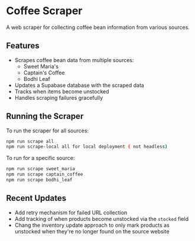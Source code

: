 <!-- @format -->

# Coffee Scraper

A web scraper for collecting coffee bean information from various sources.

## Features

- Scrapes coffee bean data from multiple sources:
  - Sweet Maria's
  - Captain's Coffee
  - Bodhi Leaf
- Updates a Supabase database with the scraped data
- Tracks when items become unstocked
- Handles scraping failures gracefully

## Running the Scraper

To run the scraper for all sources:

```bash
npm run scrape all
npm run scrape-local all for local deployment ( not headless)
```

To run for a specific source:

```bash
npm run scrape sweet_maria
npm run scrape captain_coffee
npm run scrape bodhi_leaf
```

## Recent Updates

- Add retry mechanism for failed URL collection
- Add tracking of when products become unstocked via the `stocked` field
- Chang the inventory update approach to only mark products as unstocked when they're no longer found on the source website
